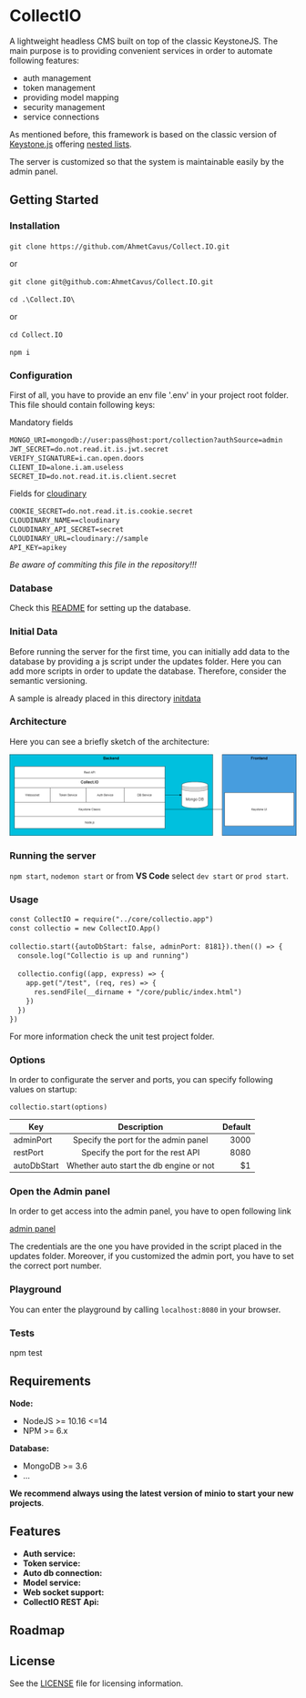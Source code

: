 # CollectIO

A lightweight headless CMS built on top of the classic KeystoneJS.
The main purpose is to providing convenient services in order to
automate following features:

- auth management
- token management
- providing model mapping
- security management
- service connections

As mentioned before, this framework is based on the classic version of [Keystone.js](https://v4.keystonejs.com/) offering
[nested lists](https://www.npmjs.com/package/keystone-nestedlist).

The server is customized so that the system is maintainable easily by the admin panel.

## Getting Started

### Installation

`git clone https://github.com/AhmetCavus/Collect.IO.git`

or

`git clone git@github.com:AhmetCavus/Collect.IO.git`

`cd .\Collect.IO\`

or

`cd Collect.IO`

`npm i`

### Configuration

First of all, you have to provide an env file '.env' in your project root folder.
This file should contain following keys:

Mandatory fields

```
MONGO_URI=mongodb://user:pass@host:port/collection?authSource=admin
JWT_SECRET=do.not.read.it.is.jwt.secret
VERIFY_SIGNATURE=i.can.open.doors
CLIENT_ID=alone.i.am.useless
SECRET_ID=do.not.read.it.is.client.secret
```

Fields for [cloudinary](https://cloudinary.com/)

```
COOKIE_SECRET=do.not.read.it.is.cookie.secret
CLOUDINARY_NAME==cloudinary
CLOUDINARY_API_SECRET=secret
CLOUDINARY_URL=cloudinary://sample
API_KEY=apikey
```

_Be aware of commiting this file in the repository!!!_

### Database

Check this [README](./db/mongodb/README.md) for setting up the database.

### Initial Data

Before running the server for the first time, you can initially add data to the database
by providing a js script under the updates folder. Here you can add more scripts in order
to update the database. Therefore, consider the semantic versioning.

A sample is already placed in this directory [initdata](./updates/1.0.0-initdata.js)

### Architecture

Here you can see a briefly sketch of the architecture:

<img src="./public/images/collect.io.architecture.png">

### Running the server

`npm start`, `nodemon start` or from **VS Code** select `dev start` or `prod start`.

### Usage

```nodejs
const CollectIO = require("../core/collectio.app")
const collectio = new CollectIO.App()

collectio.start({autoDbStart: false, adminPort: 8181}).then(() => {
  console.log("Collectio is up and running")

  collectio.config((app, express) => {
    app.get("/test", (req, res) => {
      res.sendFile(__dirname + "/core/public/index.html")
    })
  })
})
```

For more information check the unit test project folder.

### Options

In order to configurate the server and ports, you can specify following values on startup:

```nodejs
collectio.start(options)
```

| Key         |               Description               | Default |
| ----------- | :-------------------------------------: | ------: |
| adminPort   |  Specify the port for the admin panel   |    3000 |
| restPort    |    Specify the port for the rest API    |    8080 |
| autoDbStart | Whether auto start the db engine or not |      $1 |

### Open the Admin panel

In order to get access into the admin panel, you have to open following link

[admin panel](http://localhost:7070/keystone/signin)

The credentials are the one you have provided in the script placed in the updates folder.
Moreover, if you customized the admin port, you have to set the correct port number.

### Playground

You can enter the playground by calling `localhost:8080` in your browser.

### Tests

npm test

## Requirements

**Node:**

- NodeJS >= 10.16 <=14
- NPM >= 6.x

**Database:**

- MongoDB >= 3.6
- ...

**We recommend always using the latest version of minio to start your new projects**.

## Features

- **Auth service:**
- **Token service:**
- **Auto db connection:**
- **Model service:**
- **Web socket support:**
- **CollectIO REST Api:**

## Roadmap

## License

See the [LICENSE](./LICENSE) file for licensing information.
